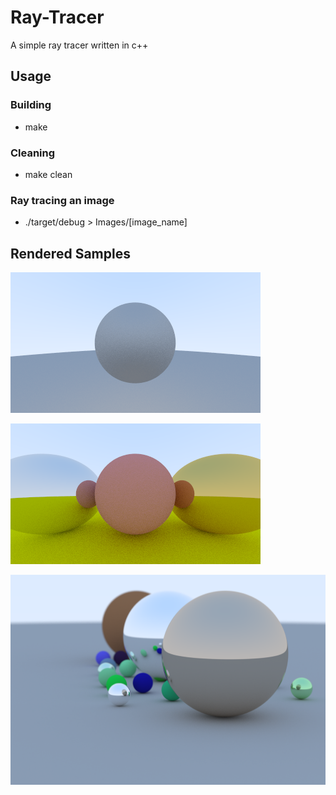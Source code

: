 # Ray-Tracer
A simple ray tracer written in c++

## Usage
### Building
* make
### Cleaning
* make clean

### Ray tracing an image
* ./target/debug > Images/[image_name]

## Rendered Samples
![alt text][render_01]

[render_01]: Images/diffuse_sphere.png "Diffuse material with gamma correction"

![alt text][render_02]

[render_02]: Images/metal_spheres.png "Metal spheres"

![alt text][render_03]

[render_03]: Images/Final_render.png "Final Render"
